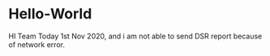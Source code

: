 # Hello-World
HI Team
   Today 1st Nov 2020, and i am not able to send DSR report because of network error.
